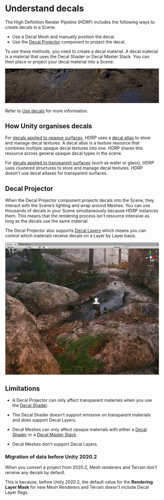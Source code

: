 # Understand decals

The High Definition Render Pipeline (HDRP) includes the following ways to create decals in a Scene.

- Use a Decal Mesh and manually position the decal.
- Use the [Decal Projector](decal-projector-reference.md) component to project the decal.

To use these methods, you need to create a decal material. A decal material is a material that uses the Decal Shader or Decal Master Stack. You can then place or project your decal material into a Scene.

![Rocky ground with two dark iridescent oil patches.](Images/HDRPFeatures-DecalShader.png)

Refer to [Use decals](use-decals.md) for more information.

## How Unity organises decals

For [decals applied to opaque surfaces](HDRP-Asset.md#decalopaque), HDRP uses a [decal atlas](HDRP-Asset.md#Decals) to store and manage decal textures. A decal atlas is a texture resource that combines multiple opaque decal textures into one. HDRP shares this resource across general opaque decal types in the scene.

For [decals applied to transparent surfaces](HDRP-Asset.md#decaltransparent) (such as water or glass), HDRP uses clustered structures to store and manage decal textures. HDRP doesn't use decal atlases for transparent surfaces. 

## Decal Projector

When the Decal Projector component projects decals into the Scene, they interact with the Scene’s lighting and wrap around Meshes. You can use thousands of decals in your Scene simultaneously because HDRP instances them. This means that the rendering process isn't resource intensive as long as the decals use the same material.

The Decal Projector also supports [Decal Layers](use-decals.md#decal-layers) which means you can control which materials receive decals on a Layer by Layer basis.

![A stony forest floor in the Scene view, with a rectangular area representing a Decal Projector above a reflective puddle.](Images/DecalProjector1.png)

## Limitations

- A Decal Projector can only affect transparent materials when you use the [Decal Shader](decal-material-inspector-reference.md).

- The Decal Shader doesn't support emissive on transparent materials and does support Decal Layers.

- Decal Meshes can only affect opaque materials with either a [Decal Shader](decal-material-inspector-reference.md) or a [Decal Master Stack](decal-master-stack-reference.md).

- Decal Meshes don't support Decal Layers.

### Migration of data before Unity 2020.2

When you convert a project from 2020.2, Mesh renderers and Terrain don't receive any decals by default.

This is because, before Unity 2020.2, the default value for the **Rendering Layer Mask** for new Mesh Renderers and Terrain doesn't include Decal Layer flags.
